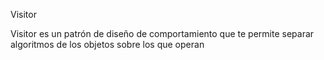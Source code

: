 Visitor 

Visitor es un patrón de diseño de comportamiento que te permite separar algoritmos de los objetos sobre los que operan